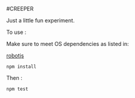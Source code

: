 #CREEPER

Just a little fun experiment.

To use :

Make sure to meet OS dependencies as listed in:

[robotjs](https://github.com/octalmage/robotjs/ "ROBOTJS")


```
npm install
```

Then :

```
npm test
```
